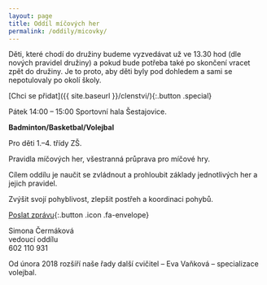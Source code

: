```yaml
---
layout: page
title: Oddíl míčových her
permalink: /oddily/micovky/
---
```


Děti, které chodí do družiny budeme vyzvedávat už ve 13.30 hod (dle nových pravidel družiny) a pokud bude potřeba také po skončení vracet zpět do družiny. Je to proto, aby děti byly pod dohledem a sami se nepotulovaly po okolí školy.

[Chci se přidat]({{ site.baseurl }}/clenstvi/){:.button .special}

Pátek 14:00 – 15:00 Sportovní hala Šestajovice.

**Badminton/Basketbal/Volejbal**

Pro děti 1.–4. třídy ZŠ.

Pravidla míčových her, všestranná průprava pro míčové hry.

Cílem oddílu je naučit se zvládnout a prohloubit základy jednotlivých her a jejich pravidel.

Zvýšit svojí pohyblivost, zlepšit postřeh a koordinaci pohybů.

[Poslat zprávu](#f){:.button .icon .fa-envelope}

Simona Čermáková  
vedoucí oddílu  
602 110 931

Od února 2018 rozšíří naše řady další cvičitel – Eva Vaňková – specializace volejbal.